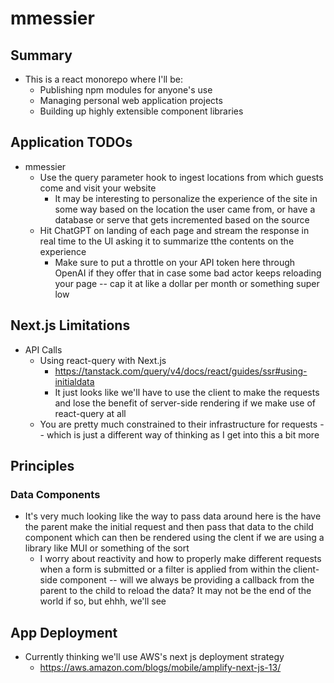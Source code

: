 # mmessier

## Summary

- This is a react monorepo where I'll be:
  - Publishing npm modules for anyone's use
  - Managing personal web application projects
  - Building up highly extensible component libraries

## Application TODOs

- mmessier
  - Use the query parameter hook to ingest locations from which guests come and visit your website
    - It may be interesting to personalize the experience of the site in some way based on the location the user came from, or have a database or serve that gets incremented based on the source
  - Hit ChatGPT on landing of each page and stream the response in real time to the UI asking it to summarize tthe contents on the experience
    - Make sure to put a throttle on your API token here through OpenAI if they offer that in case some bad actor keeps reloading your page -- cap it at like a dollar per month or something super low

## Next.js Limitations

- API Calls
  - Using react-query with Next.js
    - https://tanstack.com/query/v4/docs/react/guides/ssr#using-initialdata
    - It just looks like we'll have to use the client to make the requests and lose the benefit of server-side rendering if we make use of react-query at all
  - You are pretty much constrained to their infrastructure for requests -- which is just a different way of thinking as I get into this a bit more

## Principles

### Data Components

- It's very much looking like the way to pass data around here is the have the parent make the initial request and then pass that data to the child component which can then be rendered using the clent if we are using a library like MUI or something of the sort
  - I worry about reactivity and how to properly make different requests when a form is submitted or a filter is applied from within the client-side component -- will we always be providing a callback from the parent to the child to reload the data? It may not be the end of the world if so, but ehhh, we'll see

## App Deployment

- Currently thinking we'll use AWS's next js deployment strategy
  - https://aws.amazon.com/blogs/mobile/amplify-next-js-13/
